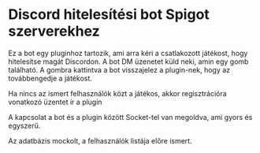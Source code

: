 # Discord hitelesítési bot Spigot szerverekhez
Ez a bot egy pluginhoz tartozik, ami arra kéri a csatlakozott játékost,
hogy hitelesítse magát Discordon. A bot DM üzenetet küld neki, amin egy gomb található.
A gombra kattintva a bot visszajelez a plugin-nek, hogy az továbbengedje a játékost.

Ha nincs az ismert felhasználók közt a játékos, 
akkor regisztrációra vonatkozó üzentet ír a plugin

A kapcsolat a bot és a plugin között Socket-tel van megoldva, ami gyors és egyszerű.

Az adatbázis mockolt, a felhasználók listája előre ismert.

